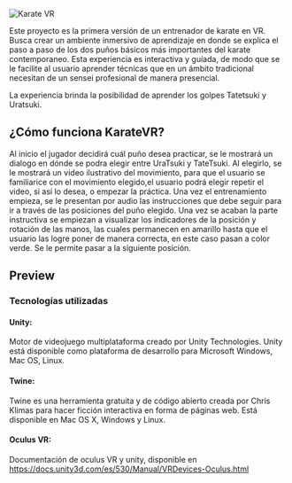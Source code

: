 
![Karate VR](https://user-images.githubusercontent.com/60227230/140448287-918d5804-a688-49c3-ae1c-25cb7e0d1d7f.png)


Este proyecto es la primera versión de un entrenador de karate en VR. Busca crear un ambiente inmersivo de aprendizaje en donde se explica el paso a paso de los dos puños básicos más importantes del karate contemporaneo.
Esta experiencia es interactiva y guíada, de modo que se le facilite al usuario aprender técnicas que en un ámbito tradicional necesitan de un sensei profesional de manera presencial.


La experiencia brinda la posibilidad de aprender los golpes Tatetsuki y Uratsuki. 

## ¿Cómo funciona KarateVR?
Al inicio el jugador decidirá cuál puño desea practicar, se le mostrará un dialogo en dónde se podra elegir entre UraTsuki y TateTsuki. Al elegirlo, se le mostrará un video ilustrativo del movimiento, para que el usuario se familiarice con el movimiento elegido,el usuario podrá elegir repetir el video, si así lo desea, o empezar la práctica. 
Una vez el entrenamiento empieza, se le presentan por audio las instrucciones que debe seguir para ir a través de las posiciones del puño elegido. Una vez se acaban la parte instructiva se empiezan a visualizar los indicadores de la posición y rotación de las manos, las cuales permanecen en amarillo hasta que el usuario las logre poner de manera correcta, en este caso pasan a color verde. Se le permite pasar a la siguiente posición. 

## Preview
### Tecnologías utilizadas
#### Unity: 
Motor de videojuego multiplataforma creado por Unity Technologies. Unity está disponible como plataforma de desarrollo para Microsoft Windows, Mac OS, Linux. 
#### Twine: 
Twine es una herramienta gratuita y de código abierto creada por Chris Klimas para hacer ficción interactiva en forma de páginas web. Está disponible en Mac OS X, Windows y Linux.
#### Oculus VR: 
Documentación de oculus VR y unity, disponible en https://docs.unity3d.com/es/530/Manual/VRDevices-Oculus.html
